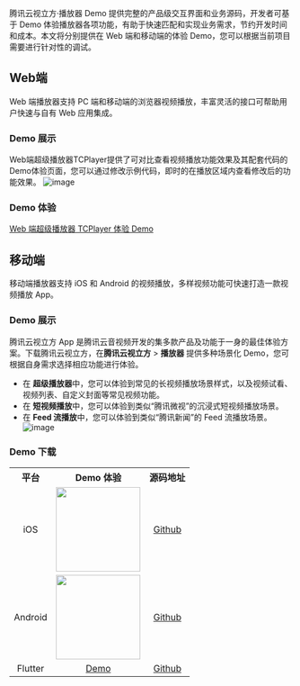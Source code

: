 腾讯云视立方·播放器 Demo 提供完整的产品级交互界面和业务源码，开发者可基于 Demo 体验播放器各项功能，有助于快速匹配和实现业务需求，节约开发时间和成本。本文将分别提供在 Web 端和移动端的体验 Demo，您可以根据当前项目需要进行针对性的调试。

[](id:web)
## Web端
Web 端播放器支持 PC 端和移动端的浏览器视频播放，丰富灵活的接口可帮助用户快速与自有 Web 应用集成。

### Demo 展示
Web端超级播放器TCPlayer提供了可对比查看视频播放功能效果及其配套代码的Demo体验页面，您可以通过修改示例代码，即时的在播放区域内查看修改后的功能效果。
![image](https://user-images.githubusercontent.com/88317062/150525835-2f843cf0-82e2-42b5-8625-c7977fb81e32.png)

### Demo 体验
[Web 端超级播放器 TCPlayer 体验 Demo](https://tcplayer.vcube.tencent.com/)


[](id:mobile)
## 移动端
移动端播放器支持 iOS 和 Android 的视频播放，多样视频功能可快速打造一款视频播放 App。

### Demo 展示
腾讯云视立方 App 是腾讯云音视频开发的集多款产品及功能于一身的最佳体验方案。下载腾讯云视立方，在**腾讯云视立方** > **播放器** 提供多种场景化 Demo，您可根据自身需求选择相应功能进行体验。
* 在 **超级播放器**中，您可以体验到常见的长视频播放场景样式，以及视频试看、视频列表、自定义封面等常见视频功能。
* 在 **短视频播放**中，您可以体验到类似“腾讯微视”的沉浸式短视频播放场景。
* 在 **Feed 流播放**中，您可以体验到类似“腾讯新闻”的 Feed 流播放场景。
![image](https://user-images.githubusercontent.com/88317062/150530734-74c4762c-2c12-4527-b5ff-d01d094c2cec.png)

### Demo 下载
<table>
<tr>
<th style="text-align:center">平台</th><th style="text-align:center">Demo 体验</th><th style="text-align:center">源码地址</th></tr><tr>
<td style="text-align:center">iOS</td>
<td style="text-align:center"><img src="https://main.qcloudimg.com/raw/12c7da97cc910eda673cb19b66fc7cb3.png" width="150"></td>
<td style="text-align:center"><a href="https://github.com/tencentyun/LiteAVProfessional_iOS/tree/master/Demo">Github</a></td>
</tr>
<tr >
<td style="text-align:center">Android</td>
<td style="text-align:center"><img src="https://main.qcloudimg.com/raw/6790ddaf4ffe4afd0ceb96b309a16496.png" width="150"></td>
<td style="text-align:center"><a href="https://github.com/tencentyun/LiteAVProfessional_Android/tree/master/Demo">Github</a></td>
</tr>
<tr>
<td style="text-align:center">Flutter</td>
<td style="text-align:center"><a href="https://github.com/tencentyun/SuperPlayer/tree/main/Flutter">Demo</a></td>
<td style="text-align:center"><a href="https://github.com/tencentyun/SuperPlayer/tree/main/Flutter">Github</a></td>
</tr></table>
